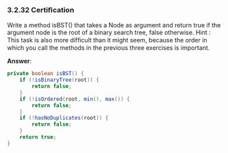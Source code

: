 ### 3.2.32 Certiﬁcation

Write a method isBST() that takes a Node as argument and return true if the argument node is the root of a binary search tree, false otherwise. Hint : This task is also more difﬁcult than it might seem, because the order in which you call the methods in the previous three exercises is important.


**Answer**:

```java
private	boolean isBST() {
    if (!isBinaryTree(root)) {
        return false;
    }
    if (!isOrdered(root, min(), max()) {
        return false;
    }
    if (!hasNoDuplicates(root)) {
        return false;
    }
    return true;
}
```

